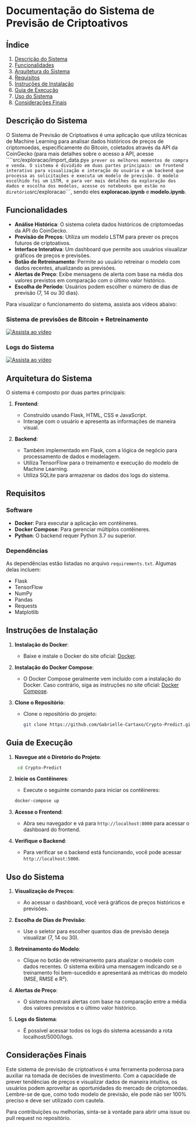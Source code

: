 # Documentação do Sistema de Previsão de Criptoativos

## Índice

1. [Descrição do Sistema](#descrição-do-sistema)
2. [Funcionalidades](#funcionalidades)
3. [Arquitetura do Sistema](#arquitetura-do-sistema)
4. [Requisitos](#requisitos)
5. [Instruções de Instalação](#instruções-de-instalação)
6. [Guia de Execução](#guia-de-execução)
7. [Uso do Sistema](#uso-do-sistema)
8. [Considerações Finais](#considerações-finais)

## Descrição do Sistema

O Sistema de Previsão de Criptoativos é uma aplicação que utiliza técnicas de Machine Learning para analisar dados históricos de preços de criptomoedas, especificamente do Bitcoin, coletados através da API da CoinGecko (para mais detalhes sobre o acesso a API, acesse ````src/exploracao/import_data.py``` e prever os melhores momentos de compra e venda. O sistema é dividido em duas partes principais: um frontend interativo para visualização e interação do usuário e um backend que processa as solicitações e executa um modelo de previsão. O modelo escolhido foi um LSTM, e para ver mais detalhes da exploração dos dados e escolha dos modelos, acesse os notebooks que estão no diretório ```src/exploracao```, sendo eles **exploracao.ipynb** e **modelo.ipynb**.

## Funcionalidades

- **Análise Histórica**: O sistema coleta dados históricos de criptomoedas da API do CoinGecko.
- **Previsão de Preços**: Utiliza um modelo LSTM para prever os preços futuros de criptoativos.
- **Interface Interativa**: Um dashboard que permite aos usuários visualizar gráficos de preços e previsões.
- **Botão de Retreinamento**: Permite ao usuário retreinar o modelo com dados recentes, atualizando as previsões.
- **Alertas de Preço**: Exibe mensagens de alerta com base na média dos valores previstos em comparação com o último valor histórico.
- **Escolha de Período**: Usuários podem escolher o número de dias de previsão (7, 14 ou 30 dias).

Para visualizar o funcionamento do sistema, assista aos vídeos abaixo:

### Sistema de previsões de Bitcoin + Retreinamento
[![Assista ao vídeo](https://img.youtube.com/vi/49Lh5dwHcpU/0.jpg)](https://youtu.be/49Lh5dwHcpU)

### Logs do Sistema
[![Assista ao vídeo](https://img.youtube.com/vi/Uxm8aGU16FY/0.jpg)](https://youtu.be/Uxm8aGU16FY)

## Arquitetura do Sistema

O sistema é composto por duas partes principais:

1. **Frontend**:
   - Construído usando Flask, HTML, CSS e JavaScript.
   - Interage com o usuário e apresenta as informações de maneira visual.

2. **Backend**:
   - Também implementado em Flask, com a lógica de negócio para processamento de dados e modelagem.
   - Utiliza TensorFlow para o treinamento e execução do modelo de Machine Learning.
   - Utiliza SQLite para armazenar os dados dos logs do sistema.

## Requisitos

### Software

- **Docker**: Para executar a aplicação em contêineres.
- **Docker Compose**: Para gerenciar múltiplos contêineres.
- **Python**: O backend requer Python 3.7 ou superior.

### Dependências

As dependências estão listadas no arquivo `requirements.txt`. Algumas delas incluem:

- Flask
- TensorFlow
- NumPy
- Pandas
- Requests
- Matplotlib

## Instruções de Instalação

1. **Instalação do Docker**:
   - Baixe e instale o Docker do site oficial: [Docker](https://www.docker.com/get-started).

2. **Instalação do Docker Compose**:
   - O Docker Compose geralmente vem incluído com a instalação do Docker. Caso contrário, siga as instruções no site oficial: [Docker Compose](https://docs.docker.com/compose/install/).

3. **Clone o Repositório**:
   - Clone o repositório do projeto:
     ```bash
     git clone https://github.com/Gabrielle-Cartaxo/Crypto-Predict.git
     ```

## Guia de Execução

1. **Navegue até o Diretório do Projeto**:
   ```bash
    cd Crypto-Predict
   ```

2. **Inicie os Contêineres**:
   - Execute o seguinte comando para iniciar os contêineres:
   ```bash
   docker-compose up
   ```

3. **Acesse o Frontend**:
   - Abra seu navegador e vá para `http://localhost:8000` para acessar o dashboard do frontend.

4. **Verifique o Backend**:
   - Para verificar se o backend está funcionando, você pode acessar `http://localhost:5000`.

## Uso do Sistema

1. **Visualização de Preços**:
   - Ao acessar o dashboard, você verá gráficos de preços históricos e previsões.

2. **Escolha de Dias de Previsão**:
   - Use o seletor para escolher quantos dias de previsão deseja visualizar (7, 14 ou 30).

3. **Retreinamento do Modelo**:
   - Clique no botão de retreinamento para atualizar o modelo com dados recentes. O sistema exibirá uma mensagem indicando se o treinamento foi bem-sucedido e apresentará as métricas do modelo (MSE, RMSE e R²).

4. **Alertas de Preço**:
   - O sistema mostrará alertas com base na comparação entre a média dos valores previstos e o último valor histórico.

5. **Logs do Sistema**:
    - É possível acessar todos os logs do sistema acessando a rota localhost/5000/logs.

## Considerações Finais

Este sistema de previsão de criptoativos é uma ferramenta poderosa para auxiliar na tomada de decisões de investimento. Com a capacidade de prever tendências de preços e visualizar dados de maneira intuitiva, os usuários podem aproveitar as oportunidades do mercado de criptomoedas. Lembre-se de que, como todo modelo de previsão, ele pode não ser 100% preciso e deve ser utilizado com cautela.

Para contribuições ou melhorias, sinta-se à vontade para abrir uma issue ou pull request no repositório.
